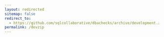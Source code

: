 ```yaml
---
layout: redirected
sitemap: false
redirect_to:
  - https://github.com/sqlcollaborative/dbachecks/archive/development.zip
permalink: /devzip
---
```

